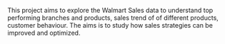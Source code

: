 

This project aims to explore the Walmart Sales data to understand top performing branches and products, sales trend of of different products, customer behaviour. The aims is to study how sales strategies can be improved and optimized.
